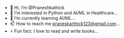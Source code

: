 - 👋 Hi, I’m @Praneshkathick
- 👀 I’m interested in Python and AI/ML in Healthcare...
- 🌱 I’m currently learning AI/ML...
- 📫 How to reach me praneskarthick123@gmail.com...
- ⚡ Fun fact: I love to read and write books...

<!---
Praneshkathick/Praneshkathick is a ✨ special ✨ repository because its `README.md` (this file) appears on your GitHub profile.
You can click the Preview link to take a look at your changes.
--->
